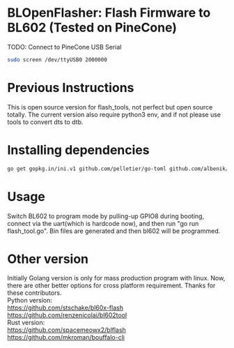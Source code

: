 # BLOpenFlasher: Flash Firmware to BL602 (Tested on PineCone)

TODO: Connect to PineCone USB Serial

```bash
sudo screen /dev/ttyUSB0 2000000
```

# Previous Instructions

This is open source version for flash_tools, not perfect but open source totally. The current version also require python3 env, and if not please use tools to convert dts to dtb.

# Installing dependencies
```bash
go get gopkg.in/ini.v1 github.com/pelletier/go-toml github.com/albenik/go-serial
```

# Usage
Switch BL602 to program mode by pulling-up GPIO8 during booting, connect via the uart(which is hardcode now), and then run "go run flash_tool.go". Bin files are generated and then bl602 will be programmed. 

# Other version
Initially Golang version is only for mass production program with linux. Now, there are other better options for cross platform requirement. Thanks for these contributors.  
Python version:  
https://github.com/stschake/bl60x-flash  
https://github.com/renzenicolai/bl602tool     
Rust version:  
https://github.com/spacemeowx2/blflash  
https://github.com/mkroman/bouffalo-cli   

